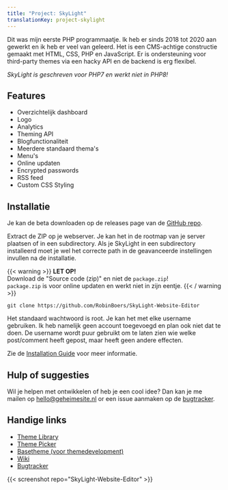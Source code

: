 ```yaml
---
title: "Project: SkyLight"
translationKey: project-skylight
---
```


Dit was mijn eerste PHP programmaatje. Ik heb er sinds 2018 tot 2020 aan gewerkt en ik heb er veel van geleerd. Het is een CMS-achtige constructie gemaakt met HTML, CSS, PHP en JavaScript. Er is ondersteuning voor third-party themes via een hacky API en de backend is erg flexibel.

_SkyLight is geschreven voor PHP7 en werkt niet in PHP8!_

## Features

-   Overzichtelijk dashboard
-   Logo
-   Analytics
-   Theming API
-   Blogfunctionaliteit
-   Meerdere standaard thema's
-   Menu's
-   Online updaten
-   Encrypted passwords
-   RSS feed
-   Custom CSS Styling

## Installatie

Je kan de beta downloaden op de releases page van de [GitHub repo](https://github.com/RobinBoers/SkyLight-Website-Editor).

Extract de ZIP op je webserver. Je kan het in de rootmap van je server plaatsen of in een subdirectory. Als je SkyLight in een subdirectory installeerd moet je wel het correcte path in de geavanceerde instellingen invullen na de installatie.

{{< warning >}}
**LET OP!**  
Download de "Source code (zip)" en niet de `package.zip`!  
`package.zip` is voor online updaten en werkt niet in zijn eentje.
{{< / warning >}}

```shell
git clone https://github.com/RobinBoers/SkyLight-Website-Editor
```

Het standaard wachtwoord is root. Je kan het met elke username gebruiken. Ik heb namelijk geen account toegevoegd en plan ook niet dat te doen. De username wordt puur gebruikt om te laten zien wie welke post/comment heeft gepost, maar heeft geen andere effecten.

Zie de [Installation Guide](https://github.com/RobinBoers/SkyLight-Website-Editor/wiki/Installation-Guide) voor meer informatie.

## Hulp of suggesties

Wil je helpen met ontwikkelen of heb je een cool idee? Dan kan je me mailen op [hello@geheimesite.nl](mailto:hello@geheimesite.nl) or een issue aanmaken op de [bugtracker](https://github.com/RobinBoers/SkyLight-Website-Editor/issues/new).

## Handige links

-   [Theme Library](https://github.com/RobinBoers/SkyLight-themelibrary)
-   [Theme Picker](https://robinboers.github.io/SkyLight-themelibrary/)
-   [Basetheme (voor themedevelopment)](https://robinboers.github.io/SkyLight-themelibrary/)
-   [Wiki](https://docs.geheimesite.nl/SkyLight-Website-Editor/)
-   [Bugtracker](https://github.com/RobinBoers/SkyLight-Website-Editor/issues)

{{< screenshot repo="SkyLight-Website-Editor" >}}
